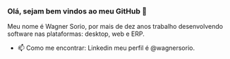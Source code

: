 ### Olá, sejam bem vindos ao meu GitHub 👋

Meu nome é Wagner Sorio, por mais de dez anos trabalho desenvolvendo software nas plataformas: desktop, web e ERP.


- 📫 Como me encontrar: Linkedin meu perfil é @wagnersorio.

<!--
**wagnersorio/wagnersorio** is a ✨ _special_ ✨ repository because its `README.md` (this file) appears on your GitHub profile.

Here are some ideas to get you started:

- 🔭 I’m currently working on ...
- 🌱 I’m currently learning ...
- 👯 I’m looking to collaborate on ...
- 🤔 I’m looking for help with ...
- 💬 Ask me about ...
- 📫 How to reach me: ...
- 😄 Pronouns: ...
- ⚡ Fun fact: ...
-->
